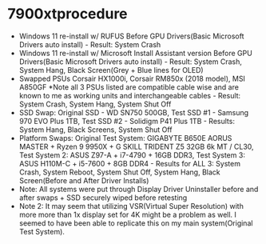 # 7900xtprocedure

- Windows 11 re-install w/ RUFUS Before GPU Drivers(Basic Microsoft Drivers auto install) - Result: System Crash
- Windows 11 re-install w/ Microsoft Install Assistant version Before GPU Drivers(Basic Microsoft Drivers auto install) - Result: System Crash, System Hang, Black Screen(Grey + Blue lines for OLED)
- Swapped PSUs Corsair HX1000i, Corsair RM850x (2018 model), MSI A850GF *Note all 3 PSUs listed are compatible cable wise and are known to me as working units and interchangeable cables - Result: System Crash, System Hang, System Shut Off
- SSD Swap: Original SSD - WD SN750 500GB, Test SSD #1 - Samsung 970 EVO Plus 1TB, Test SSD #2 - Solidigm P41 Plus 1TB - Results: System Hang, Black Screens, System Shut Off
- Platform Swaps: Original Test System: GIGABYTE B650E AORUS MASTER + Ryzen 9 9950X + G SKILL TRIDENT Z5 32GB 6k MT / CL30, Test System 2: ASUS Z97-A + i7-4790 + 16GB DDR3, Test System 3: ASUS H110M-C + i5-7600 + 8GB DDR4 - Results for ALL 3: System Crash, System Reboot, System Shut Off, System Hang, Black Screen(Before and After Driver Installs)
- Note: All systems were put through Display Driver Uninstaller before and after swaps + SSD securely wiped before retesting
- Note 2: It may seem that utilizing VSR(Virtual Super Resolution) with more more than 1x display set for 4K might be a problem as well. I seemed to have been able to replicate this on my main system(Original Test System).
